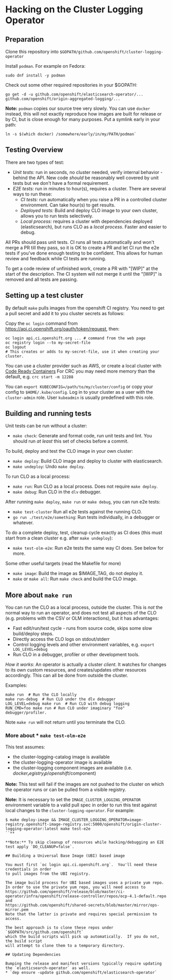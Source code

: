 # Hacking on the Cluster Logging Operator

## Preparation

Clone this repository into `$GOPATH/github.com/openshift/cluster-logging-operator`

Install `podman`. For example on  Fedora:
```
sudo dnf install -y podman
```

Check out some other required repositories in your $GOPATH:
```
go get -d -u github.com/openshift/elasticsearch-operator/... github.com/openshift/origin-aggregated-logging/...
```

**Note:** `podman` copies our source tree very slowly. You can use `docker`
instead, this will not exactly reproduce how images are built for release or by
CI, but is close enough for many purposes. Put a symlink early in your path:
```
ln -s $(which docker) /somewhere/early/in/my/PATH/podman`
```

## Testing Overview

There are two types of test:

* *Unit tests:* run in seconds, no cluster needed, verify internal behavior - behind the API. New code *should* be reasonably well covered by unit tests but we don't have a formal requirement.
* *E2E tests:* run in minutes to hour(s), requires a cluster. There are several ways to run these:
   - *CI tests:* run automatically when you raise a PR in a controlled cluster environment. Can take hour(s) to get results.
   - *Deployed tests:* Build and deploy CLO image to your own cluster, allows you to run tests selectively.
   - *Local process:* requires a cluster with dependencies deployed (elasticsearch), but runs CLO as a *local process*. Faster and easier to debug.

All PRs should pass unit tests. CI runs all tests automatically and won't merge a PR till they pass, so it is OK to create a PR and let CI run the e2e tests if you've done enough testing to be confident. This allows for human review and feedback while CI tests are running.

To get a code review of unfinished work, create a PR with "[WIP]" at the start of the description. The CI system will not merge it until the "[WIP]" is removed and all tests are passing.

## Setting up a test cluster

By default `make` pulls images from the openshift CI registry.
You need to get a pull secret and add it to you cluster secrets as follows:

Copy the `oc login` command from https://api.ci.openshift.org/oauth/token/request, then:
```
oc login api.ci.openshift.org ... # command from the web page
oc registry login --to my-secret-file
oc logout
# This creates or adds to my-secret-file, use it when creating your cluster.
```

You can use a cluster provider such as AWS, or create a local cluster with [Code Ready Containers](https://developers.redhat.com/products/codeready-containers/download) For CRC you may need more memory than the default, e.g. `crc start -m 12288`

You can `export KUBECONFIG=/path/to/my/cluster/config` or copy your config to `$HOME/.kube/config`. Log in to your cluster as a user with the `cluster-admin` role. User `kubeadmin` is usually predefined with this role.

## Building and running tests

Unit tests can be run without a cluster:
* `make check`: Generate and format code, run unit tests and lint.
   You should run *at least* this set of checks before a commit.

To build, deploy and test the CLO image in your own cluster:
* `make deploy`: Build CLO image and deploy to cluster with elasticsearch.
* `make undeploy`: Undo `make deploy`.

To run CLO as a local process:
* `make run`: Run CLO as a local process. Does not require `make deploy`.
* `make debug`: Run CLO in the `dlv` debugger.

After running `make deploy`, `make run` or `make debug`, you can run e2e tests:
* `make test-cluster` Run all e2e tests against the running CLO.
* `go run ./test/e2e/something`: Run tests individually, in a debugger or whatever.

To do a complete deploy, test, cleanup cycle exactly as CI does (this must start from a clean cluster e.g. after `make undeploy`):
* `make test-olm-e2e`: Run e2e tests the same way CI does. See below for more.

Some other useful targets (read the Makefile for more) 
* `make image`: Build the image as $IMAGE_TAG, do not deploy it.
* `make` or `make all`: Run `make check` and build the CLO image.

## More about `make run`

You can run the CLO as a local process, outside the cluster. This is *not* the
normal way to run an operator, and does not test all aspects of the CLO
(e.g. problems with the CSV or OLM interactions), but it has advantages:

* Fast edit/run/test cycle - runs from source code, skips some slow build/deploy steps.
* Directly access the CLO logs on stdout/stderr
* Control logging levels and other environment variables, e.g. `export LOG_LEVEL=debug`
* Run CLO in a debugger, profiler or other development tools.

*How it works*: An operator is actually a cluster *client*. It watches for
changes to its own custom resources, and creates/updates other resources
accordingly. This can all be done from outside the cluster.

Examples:
```
make run  # Run the CLO locally
make run-debug  # Run CLO under the dlv debugger
LOG_LEVEL=debug make run  # Run CLO with debug logging
RUN_CMD=foo make run # Run CLO under imaginary "foo" debugger/profiler.
```

Note `make run` will not return until you terminate the CLO.

### More about * `make test-olm-e2e`

This test assumes:
* the cluster-logging-catalog image is available
* the cluster-logging-operator image is available
* the cluster-logging component images are available (i.e. $docker_registry_ip/openshift/$component)

**Note:** This test will fail if the images are not pushed to the cluster
on which the operator runs or can be pulled from a visible registry.

**Note:** It is necessary to set the `IMAGE_CLUSTER_LOGGING_OPERATOR` environment variable to a valid pull spec
in order to run this test against local changes to the `cluster-logging-operator`. For example:
```
$ make deploy-image && IMAGE_CLUSTER_LOGGING_OPERATOR=image-registry.openshift-image-registry.svc:5000/openshift/origin-cluster-logging-operator:latest make test-e2e
``**

**Note:** To skip cleanup of resources while hacking/debugging an E2E test apply `DO_CLEANUP=false`.

## Building a Universal Base Image (UBI) based image

You must first `oc login api.ci.openshift.org`.  You'll need these credentials in order
to pull images from the UBI registry.

The image build process for UBI based images uses a private yum repo.
In order to use the private yum repo, you will need access to
https://github.com/openshift/release/blob/master/ci-operator/infra/openshift/release-controller/repos/ocp-4.1-default.repo
and
https://github.com/openshift/shared-secrets/blob/master/mirror/ops-mirror.pem
Note that the latter is private and requires special permission to access.

The best approach is to clone these repos under `$GOPATH/src/github.com/openshift`
which the build scripts will pick up automatically.  If you do not, the build script
will attempt to clone them to a temporary directory.

## Updating Dependencies

Bumping the release and manifest versions typically require updating the `elasticsearch-operator` as well.
* `dep ensure -update github.com/openshift/elasticsearch-operator`

